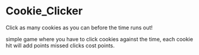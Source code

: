 # Cookie_Clicker
Click as many cookies as you can before the time runs out!

simple game where you have to click cookies against the time, each cookie hit will add points missed clicks cost points.
